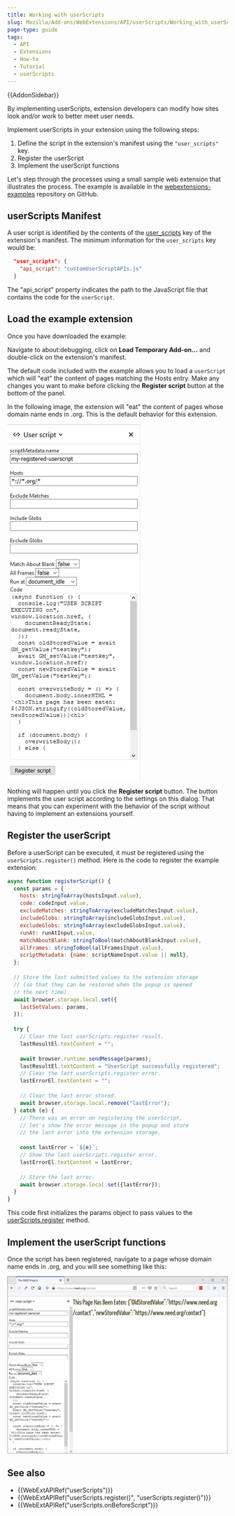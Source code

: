 ```yaml
---
title: Working with userScripts
slug: Mozilla/Add-ons/WebExtensions/API/userScripts/Working_with_userScripts
page-type: guide
tags:
  - API
  - Extensions
  - How-to
  - Tutorial
  - userScripts
---
```


{{AddonSidebar}}

By implementing userScripts, extension developers can modify how sites look and/or work to better meet user needs.

Implement userScripts in your extension using the following steps:

1. Define the script in the extension's manifest using the `"user_scripts"` key.
2. Register the userScript
3. Implement the userScript functions

Let's step through the processes using a small sample web extension that illustrates the process. The example is available in the [webextensions-examples](https://github.com/mdn/webextensions-examples) repository on GitHub.

## userScripts Manifest

A user script is identified by the contents of the [user_scripts](/en-US/docs/Mozilla/Add-ons/WebExtensions/manifest.json/user_scripts) key of the extension's manifest. The minimum information for the `user_scripts` key would be:

```json
  "user_scripts": {
    "api_script": "customUserScriptAPIs.js"
  }
```

The "api_script" property indicates the path to the JavaScript file that contains the code for the `userScript`.

## Load the example extension

Once you have downloaded the example:

Navigate to about:debugging, click on **Load Temporary Add-on…** and double-click on the extension's manifest.

The default code included with the example allows you to load a `userScript` which will "eat" the content of pages matching the Hosts entry. Make any changes you want to make before clicking the **Register script** button at the bottom of the panel.

In the following image, the extension will "eat" the content of pages whose domain name ends in .org. This is the default behavior for this extension.

![User script example](userscriptexample.png)

Nothing will happen until you click the **Register script** button. The button implements the user script according to the settings on this dialog. That means that you can experiment with the behavior of the script without having to implement an extensions yourself.

## Register the userScript

Before a userScript can be executed, it must be registered using the `userScripts.register()` method. Here is the code to register the example extension:

```js
async function registerScript() {
  const params = {
    hosts: stringToArray(hostsInput.value),
    code: codeInput.value,
    excludeMatches: stringToArray(excludeMatchesInput.value),
    includeGlobs: stringToArray(includeGlobsInput.value),
    excludeGlobs: stringToArray(excludeGlobsInput.value),
    runAt: runAtInput.value,
    matchAboutBlank: stringToBool(matchAboutBlankInput.value),
    allFrames: stringToBool(allFramesInput.value),
    scriptMetadata: {name: scriptNameInput.value || null},
  };

  // Store the last submitted values to the extension storage
  // (so that they can be restored when the popup is opened
  // the next time).
  await browser.storage.local.set({
    lastSetValues: params,
  });

  try {
    // Clear the last userScripts.register result.
    lastResultEl.textContent = "";

    await browser.runtime.sendMessage(params);
    lastResultEl.textContent = "UserScript successfully registered";
    // Clear the last userScripts.register error.
    lastErrorEl.textContent = "";

    // Clear the last error stored.
    await browser.storage.local.remove("lastError");
  } catch (e) {
    // There was an error on registering the userScript,
    // let's show the error message in the popup and store
    // the last error into the extension storage.

    const lastError = `${e}`;
    // Show the last userScripts.register error.
    lastErrorEl.textContent = lastError;

    // Store the last error.
    await browser.storage.local.set({lastError});
  }
}
```

This code first initializes the params object to pass values to the [userScripts.register](/en-US/docs/Mozilla/Add-ons/WebExtensions/API/userScripts/register) method.

## Implement the userScript functions

Once the script has been registered, navigate to a page whose domain name ends in .org, and you will see something like this:

![Status message indicating that websites ending in .org have been eaten: "This page has been eaten. {"OldStoredValue:" "website address", "NewStoredValue:" "website address"}"](user_script_in_action.png)

## See also

- {{WebExtAPIRef("userScripts")}}
- {{WebExtAPIRef("userScripts.register()", "userScripts.register()")}}
- {{WebExtAPIRef("userScripts.onBeforeScript")}}

